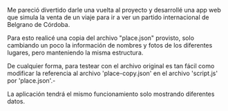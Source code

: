Me pareció divertido darle una vuelta al proyecto y desarrollé una app web que simula la venta de un viaje para ir a ver un partido internacional de Belgrano de Córdoba.

Para esto realicé una copia del archivo "place.json" provisto, solo cambiando un poco la información de nombres y fotos de los diferentes lugares, pero manteniendo la misma estructura.

De cualquier forma, para testear con el archivo original es tan fácil como modificar la referencia al archivo 'place-copy.json' en el archivo 'script.js' por 'place.json'.-

La aplicación tendrá el mismo funcionamiento solo mostrando diferentes datos.
